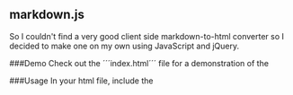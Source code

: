 ## markdown.js
So I couldn't find a very good client side markdown-to-html converter so I decided to make one on my own using JavaScript and jQuery.

###Demo
Check out the ´´´index.html´´´ file for a demonstration of the 

###Usage
In your html file, include the 